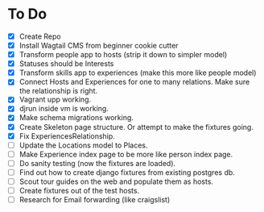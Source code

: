 To Do
=====
- [x] Create Repo
- [x] Install Wagtail CMS from beginner cookie cutter
- [x] Transform people app to hosts (strip it down to simpler model)
- [x] Statuses should be Interests
- [x] Transform skills app to experiences (make this more like people model)
- [x] Connect Hosts and Experiences for one to many relations. Make sure the relationship is right.
- [x] Vagrant upp working.
- [x] djrun inside vm is working.
- [x] Make schema migrations working.
- [x] Create Skeleton page structure. Or attempt to make the fixtures going.
- [x] Fix ExperiencesRelationship.
- [ ] Update the Locations model to Places.
- [ ] Make Experience index page to be more like person index page.
- [ ] Do sanity testing (now the fixtures are loaded).
- [ ] Find out how to create django fixtures from existing postgres db.
- [ ] Scout tour guides on the web and populate them as hosts.
- [ ] Create fixtures out of the test hosts.
- [ ] Research for Email forwarding (like craigslist)
